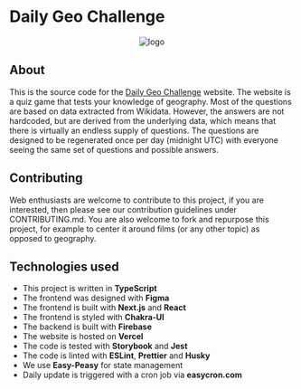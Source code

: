 # Daily Geo Challenge

<div style="text-align: center; width: 100%"><img src="https://i.imgur.com/K4yGKVT.png" alt="logo"></div>

## About

This is the source code for the [Daily Geo Challenge](www.daily-geo.com) website. The website is a quiz game that tests your knowledge of geography. Most of the questions are based on data extracted from Wikidata. However, the answers are not hardcoded, but are derived from the underlying data, which means that there is virtually an endless supply of questions. The questions are designed to be regenerated once per day (midnight UTC) with everyone seeing the same set of questions and possible answers.

## Contributing

Web enthusiasts are welcome to contribute to this project, if you are interested, then please see our contribution guidelines under CONTRIBUTING.md. You are also welcome to fork and repurpose this project, for example to center it around films (or any other topic) as opposed to geography.

## Technologies used

- This project is written in **TypeScript**
- The frontend was designed with **Figma**
- The frontend is built with **Next.js** and **React**
- The frontend is styled with **Chakra-UI**
- The backend is built with **Firebase**
- The website is hosted on **Vercel**
- The code is tested with **Storybook** and **Jest**
- The code is linted with **ESLint**, **Prettier** and **Husky**
- We use **Easy-Peasy** for state management
- Daily update is triggered with a cron job via **easycron.com**


